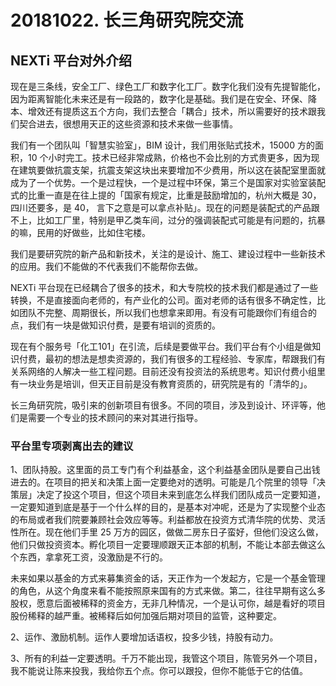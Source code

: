 # 20181022. 长三角研究院交流

## NEXTi 平台对外介绍

现在是三条线，安全工厂、绿色工厂和数字化工厂。数字化我们没有先提智能化，因为距离智能化未来还是有一段路的，数字化是基础。我们是在安全、环保、降本、增效还有提质这五个方向，我们去整合「耦合」技术，所以需要好的技术跟我们契合进去，很想用天正的这些资源和技术来做一些事情。

我们有一个团队叫「智慧实验室」，BIM 设计，我们用张贴式技术，15000 方的面积，10 个小时完工。技术已经非常成熟，价格也不会比别的方式贵更多，因为现在建筑要做抗震支架，抗震支架这块出来要增加不少费用，所以这在装配室里面就成为了一个优势。一个是过程快，一个是过程中环保，第三个是国家对实验室装配式的比重一直是在往上提的「国家有规定，比重是鼓励增加的，杭州大概是 30，四川还要多，是 40， 言下之意是可以拿点补贴」。现在的问题是装配式的产品跟不上，比如工厂里，特别是甲乙类车间，过分的强调装配式可能是有问题的，抗暴的嘛，民用的好做些，比如住宅楼。

我们是要研究院的新产品和新技术，关注的是设计、施工、建设过程中一些新技术的应用。我们不能做的不代表我们不能帮你去做。

NEXTi 平台现在已经耦合了很多的技术，和大专院校的技术我们都是通过了一些转换，不是直接面向老师的，有产业化的公司。面对老师的话有很多不确定性，比如团队不完整、周期很长，所以我们也想拿来即用。有没有可能跟你们有组合的点，我们有一块是做知识付费，是要有培训的资质的。

现在有个服务号「化工101」在引流，后续是要做平台。我们平台有个小组是做知识付费，最初的想法是想卖资源的，我们有很多的工程经验、专家库，帮跟我们有关系网络的人解决一些工程问题。目前还没有投资法的系统思考。知识付费小组里有一块业务是培训，但天正目前是没有教育资质的，研究院是有的「清华的」。

长三角研究院，吸引来的创新项目有很多。不同的项目，涉及到设计、环评等，他们是需要一个专业的技术顾问的来对其进行指导。

### 平台里专项剥离出去的建议

1、团队持股。这里面的员工专门有个利益基金，这个利益基金团队是要自己出钱进去的。在项目的把关和决策上面一定要绝对的透明。可能是几个院里的领导「决策层」决定了投这个项目，但这个项目未来到底怎么样我们团队成员一定要知道，一定要知道到底是基于一个什么样的目的，是基本对冲呢，还是为了实现整个业态的布局或者我们院要兼顾社会效应等等。利益都放在投资方式清华院的优势、灵活性所在。现在他们手里 25 万方的园区，做做二房东日子蛮好，但他们没这么做，他们只做投资资本。孵化项目一定要理顺跟天正本部的机制，不能让本部去做这么个东西，拿拿死工资，没激励是不行的。

未来如果以基金的方式来募集资金的话，天正作为一个发起方，它是一个基金管理的角色，从这个角度来看不能按照原来国有的方式来做。第二，往往早期有这么多股权，愿意后面被稀释的资金方，无非几种情况，一个是认可你，越是看好的项目股份稀释的越严重。被稀释后如何加强后期对项目的监管，这种要定。

2、运作、激励机制。运作人要增加话语权，投多少钱，持股有动力。

3、所有的利益一定要透明。千万不能出现，我管这个项目，陈管另外一个项目，我不能说让陈来投我，我给你五个点。你可以跟投，但你不能低于它的估值。
